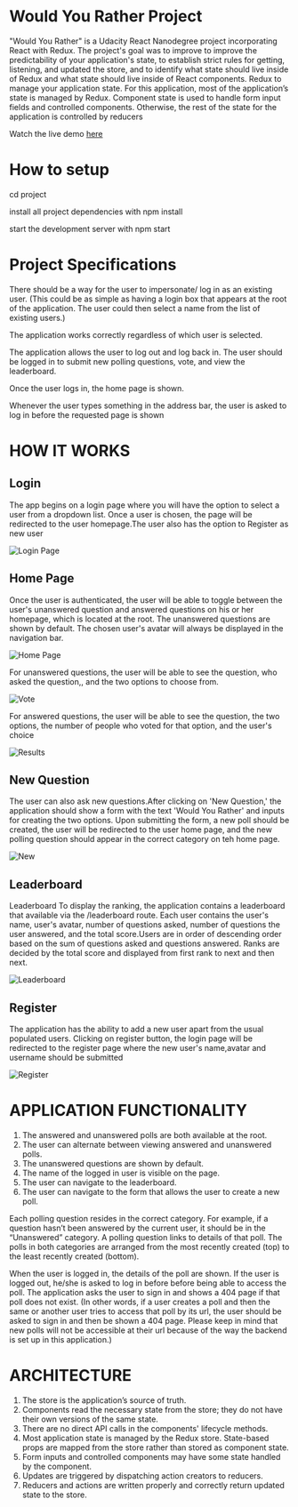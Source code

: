 # Would You Rather Project

"Would You Rather" is a Udacity React Nanodegree project incorporating React with Redux. The project's goal was to improve to improve the predictability of your application's state, to establish strict rules for getting, listening, and updated the store, and to identify what state should live inside of Redux and what state should live inside of React components.
Redux to manage your application state. For this application, most of the application’s state is managed by Redux. Component state is used to handle form input fields and controlled components. Otherwise, the rest of the state for the application is controlled by reducers

Watch the live demo [here](https://5fb5300e346c0109f2c0104d--wouldyourather-amarav.netlify.app/)

# How to setup

cd project

install all project dependencies with npm install

start the development server with npm start

# Project Specifications

There should be a way for the user to impersonate/ log in as an existing user. (This could be as simple as having a login box that appears at the root of the application. The user could then select a name from the list of existing users.)

The application works correctly regardless of which user is selected.

The application allows the user to log out and log back in. The user should be logged in to submit new polling questions, vote, and view the leaderboard.

Once the user logs in, the home page is shown.

Whenever the user types something in the address bar, the user is asked to log in before the requested page is shown

# HOW IT WORKS

## Login
The app begins on a login page where you will have the option to select a user from a dropdown list. Once a user is chosen, the page will be redirected to the user homepage.The user also has the option
to Register as new user

![Login Page](https://github.com/amarav/WouldYouRather/blob/master/project/src/images/login.gif)

## Home Page
Once the user is authenticated, the user will be able to toggle between the user's unanswered question and answered questions on his or her homepage, which is located at the root. The unanswered questions are shown by default.
The chosen user's avatar will always be displayed in the navigation bar.

![Home Page](https://github.com/amarav/WouldYouRather/blob/master/project/src/images/home.gif)


For unanswered questions, the user will be able to see  the question, who asked the question,, and the two options to choose from.

![Vote](https://github.com/amarav/WouldYouRather/blob/master/project/src/images/home_toanswer.gif)

For answered questions, the user will be able to see the question, the two options, the number of people who voted for that option, and the user's choice

![Results](https://github.com/amarav/WouldYouRather/blob/master/project/src/images/home_answered.gif)



## New Question
The user can also ask new questions.After clicking on 'New Question,' the application should show a form with the text 'Would You Rather' and
inputs for creating the two options. Upon submitting the form, a new poll should be created, the user will be redirected to the user home page, and the new polling question 
should appear in the correct category on teh home page.

![New](https://github.com/amarav/WouldYouRather/blob/master/project/src/images/newquestion.gif)

## Leaderboard
Leaderboard
To display the ranking, the application contains a leaderboard that available via the /leaderboard route. Each user contains the user's name, user's avatar, number of questions asked,
number of questions the user answered, and the total score.Users are in order of descending order based on the sum of questions asked and questions answered. Ranks are decided by the total score and displayed from first rank to next and then next.

![Leaderboard](https://github.com/amarav/WouldYouRather/blob/master/project/src/images/leaderboard.gif)

## Register
The application has the ability to add a new user apart from the usual populated users. Clicking on register button, the login page will be redirected to the register page where the 
new user's name,avatar and username should be submitted

![Register](https://github.com/amarav/WouldYouRather/blob/master/project/src/images/register.gif)

# APPLICATION FUNCTIONALITY

1. The answered and unanswered polls are both available at the root.
2. The user can alternate between viewing answered and unanswered polls.
3. The unanswered questions are shown by default.
4. The name of the logged in user is visible on the page.
5. The user can navigate to the leaderboard.
6. The user can navigate to the form that allows the user to create a new poll.

Each polling question resides in the correct category. For example, if a question hasn’t been answered by the current user, it should be in the “Unanswered” category.
A polling question links to details of that poll.
The polls in both categories are arranged from the most recently created (top) to the least recently created (bottom).

When the user is logged in, the details of the poll are shown. If the user is logged out, he/she is asked to log in before before being able to access the poll.
The application asks the user to sign in and shows a 404 page if that poll does not exist. (In other words, if a user creates a poll and then the same or another user tries to access that poll by its url, the user should be asked to sign in and then be shown a 404 page. Please keep in mind that new polls will not be accessible at their url because of the way the backend is set up in this application.)

# ARCHITECTURE

1. The store is the application’s source of truth.
2. Components read the necessary state from the store; they do not have their own versions of the same state.
3. There are no direct API calls in the components' lifecycle methods.
4. Most application state is managed by the Redux store. State-based props are mapped from the store rather than stored as component state.
5. Form inputs and controlled components may have some state handled by the component.
6. Updates are triggered by dispatching action creators to reducers.
7. Reducers and actions are written properly and correctly return updated state to the store.
